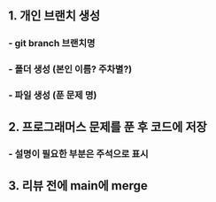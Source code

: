 ## 1. 개인 브랜치 생성
### - git branch 브랜치명
### - 폴더 생성 (본인 이름? 주차별?)
### - 파일 생성 (푼 문제 명)
## 2. 프로그래머스 문제를 푼 후 코드에 저장
### - 설명이 필요한 부분은 주석으로 표시
## 3. 리뷰 전에 main에 merge
